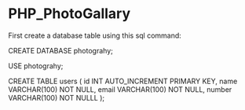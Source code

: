 # PHP_PhotoGallary
First create a database table using this sql command:

CREATE DATABASE photograhy;

USE photograhy;

CREATE TABLE users (
    id INT AUTO_INCREMENT PRIMARY KEY,
    name VARCHAR(100) NOT NULL,
    email VARCHAR(100) NOT NULL,
    number VARCHAR(100) NOT NULLL
);
